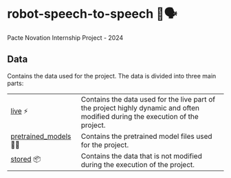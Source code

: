 # robot-speech-to-speech 🤖🗣️
Pacte Novation Internship Project - 2024

## Data
Contains the data used for the project. The data is divided into three main parts:

|     |     |
| --- | --- |
| [live](live/) ⚡                              | Contains the data used for the live part of the project highly dynamic and often modified during the execution of the project.
| [pretrained_models](pretrained_models/) 🏋️‍♂️    | Contains the pretrained model files used for the project.
| [stored](stored/) 📦                          | Contains the data that is not modified during the execution of the project.
